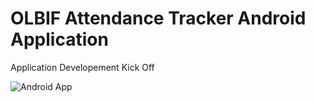 # OLBIF Attendance Tracker Android Application

Application Developement Kick Off

![Android App](https://oblif.s3.ap-south-1.amazonaws.com/Screenshot+2020-05-17+at+6.59.05+PM.png)
